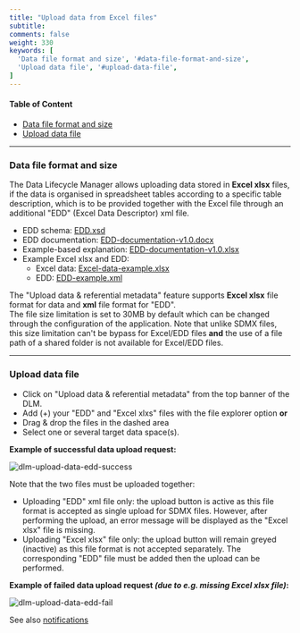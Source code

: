 ```yaml
---
title: "Upload data from Excel files"
subtitle: 
comments: false
weight: 330
keywords: [
  'Data file format and size', '#data-file-format-and-size',
  'Upload data file', '#upload-data-file',
]
---
```


#### Table of Content
- [Data file format and size](#data-file-format-and-size)
- [Upload data file](#upload-data-file)

---

### Data file format and size
The Data Lifecycle Manager allows uploading data stored in **Excel xlsx** files, if the data is organised in spreadsheet tables according to a specific table description, which is to be provided together with the Excel file through an additional "EDD" (Excel Data Descriptor) xml file.

- EDD schema: [EDD.xsd](/dotstatsuite-documentation/using-dlm/manage-data/upload-data/EDD.xsd)
- EDD documentation: [EDD-documentation-v1.0.docx](/dotstatsuite-documentation/using-dlm/manage-data/upload-data/EDD-documentation-v1.0.docx)
- Example-based explanation: [EDD-documentation-v1.0.xlsx](/dotstatsuite-documentation/using-dlm/manage-data/upload-data/EDD-documentation-v1.0.xlsx)
- Example Excel xlsx and EDD: 
  - Excel data: [Excel-data-example.xlsx](/dotstatsuite-documentation/using-dlm/manage-data/upload-data/Excel-data-example.xlsx)
  - EDD: [EDD-example.xml](/dotstatsuite-documentation/using-dlm/manage-data/upload-data/EDD-example.xml)

The "Upload data & referential metadata" feature supports **Excel xlsx** file format for data and **xml** file format for "EDD".  
The file size limitation is set to 30MB by default which can be changed through the configuration of the application. Note that unlike SDMX files, this size limitation can't be bypass for Excel/EDD files **and** the use of a file path of a shared folder is not available for Excel/EDD files.

---

### Upload data file
* Click on "Upload data & referential metadata" from the top banner of the DLM.
* Add (+) your "EDD" and "Excel xlxs" files with the file explorer option **or**
* Drag & drop the files in the dashed area 
* Select one or several target data space(s).

**Example of successful data upload request:**

![dlm-upload-data-edd-success](/dotstatsuite-documentation/images/dlm-upload-data-edd-success.png)

Note that the two files must be uploaded together:
* Uploading "EDD" xml file only: the upload button is active as this file format is accepted as single upload for SDMX files. However, after performing the upload, an error message will be displayed as the "Excel xlsx" file is missing.
* Uploading "Excel xlsx" file only: the upload button will remain greyed (inactive) as this file format is not accepted separately. The corresponding "EDD" file must be added then the upload can be performed.

**Example of failed data upload request *(due to e.g. missing Excel xlsx file)*:**

![dlm-upload-data-edd-fail](/dotstatsuite-documentation/images/dlm-upload-data-edd-fail.png)

See also [notifications](/dotstatsuite-documentation/using-dlm/manage-data/upload-data/upload-data-sdmx-file/#notifications)
